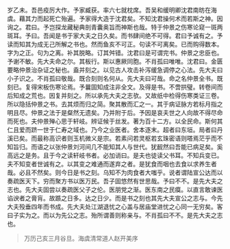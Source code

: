 岁乙未。吾邑疫厉大作。予家臧获。率六七就枕席。吾吴和缓明卿沈君南昉在海虞。藉其力而起死亡殆遍。予家得大造于沈君矣。不知沈君操何术而若斯之神。因询之。君曰。予岂探龙藏秘典剖青囊奥旨而神斯也哉。特于仲景之伤寒论窥一斑两斑耳。予曰。吾闻是书于家大夫之日久矣。而书肆间绝不可得。君曰予诚有之。予读而知其为成无己所解之书也。然而鱼亥不可正。句读不可离矣。已而购得数本。字为之正。句为之离。补其脱略。订其舛错。沈君曰是可谓完书。仲景之忠臣也。予谢不敏。先大夫命之尔。其板行。斯以惠厥同胞。不肖孤曰唯唯。沈君曰。金匮要略仲景治杂证之秘也。盍并刻之。以见古人攻击补泻缓急调停之心法。先大夫曰小子识之。不肖孤曰敬哉。既合刻则名何从。先大夫曰可哉。命之名仲景全书。既刻已。复得宋板伤寒论焉。予曩固知成注非全文。及得是书。不啻拱璧。转卷间而后知成之荒也。因复并刻之。所以承先大夫之志欤。又故纸中检得伤寒类证三卷。所以隐括仲景之书。去其烦而归之简。聚其散而汇之一。其于病证脉方若标月指之明且尽。仲景之法于是粲然无遗矣。乃并附于后。予因是哀夫世之人向故不得尽命而死也。夫仲景殚心思于轩岐。辨证候于丝发。著为百十二方。以全民命。斯何其仁且爱而跻一世于仁寿之域也。乃今之业医者。舍本逐末。超者曰东垣。局者曰丹溪已矣。而最称高识者则玉机微义是宗。若素问若灵枢若玄珠密语则嗒焉茫乎而不知旨归。而语之以张仲景刘河间几不能知其人与世代。犹䩄然曰吾能已病足矣。奚高远之是务。且于今之读轩岐书者。必加诮曰。是夫也徒读父书耳。不知兵变已。夫不知变者世诚有之。以其变之难通而遂弃之者。是犹食而咽也去食以求养生者哉。必且不然矣。则今日是书之刻。乌知不为肉食者大嗤乎。说者谓陆宣公达而以奏疏医天下。穷而聚方书以医万民。吾子固悠然有世思哉。予曰不不。是先大夫之志也。先大夫固尝以奏疏医父子之伦。医朋党之渐。医东南之民瘼。以直言敢谏医谄谀者之膏肓。故踬之日多。达之日少。而是书之刻也其先大夫宣公之志与。今先大夫殁垂四年而书成。先大夫处江湖退忧之心盖与居庙堂进忧之心同一无穷矣。客曰子实为之。而以为先公之志。殆所谓善则称亲与。不肖孤曰不不。是先大夫之志也。

>万历己亥三月谷旦。海虞清常道人赵开美序